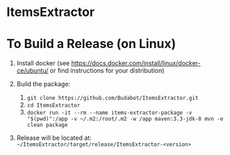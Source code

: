 ItemsExtractor
==============

# To Build a Release (on Linux)
1. Install docker (see https://docs.docker.com/install/linux/docker-ce/ubuntu/ or find instructions for your distribution)

2. Build the package:
    1. `git clone https://github.com/Budabot/ItemsExtractor.git`
    2. `cd ItemsExtractor`
    3. `docker run -it --rm --name items-extractor-package -v "$(pwd)":/app -v ~/.m2:/root/.m2 -w /app maven:3.3-jdk-8 mvn -e clean package`
    
3. Release will be located at: `~/ItemsExtractor/target/release/ItemsExtractor-<version>`